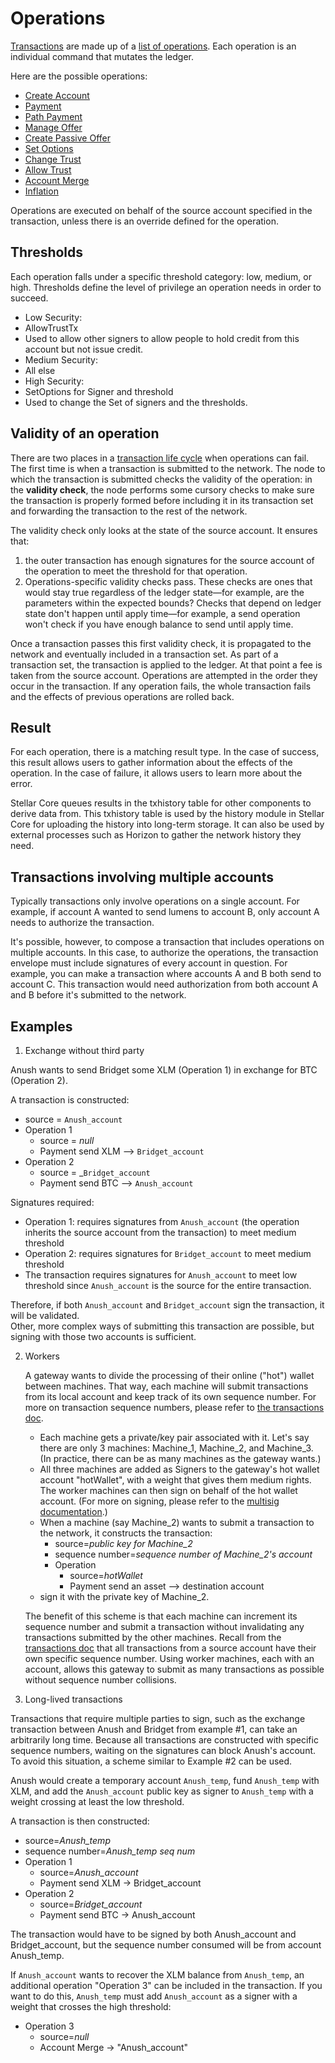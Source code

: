 # Operations

[Transactions](./transactions.md) are made up of a [list of operations](./list-of-operations.md). Each
operation is an individual command that mutates the ledger.

Here are the possible operations:
- [Create Account](./list-of-operations.md#create-account)
- [Payment](./list-of-operations.md#payment)
- [Path Payment](./list-of-operations.md#path-payment)
- [Manage Offer](./list-of-operations.md#manage-offer)
- [Create Passive Offer](./list-of-operations.md#create-passive-offer)
- [Set Options](./list-of-operations.md#set-options)
- [Change Trust](./list-of-operations.md#change-trust)
- [Allow Trust](./list-of-operations.md#allow-trust)
- [Account Merge](./list-of-operations.md#account-merge)
- [Inflation](./list-of-operations.md#inflation)

Operations are executed on behalf of the source account specified in the 
transaction, unless there is an override defined for the operation.

## Thresholds

Each operation falls under a specific threshold category: low, medium, or high.
Thresholds define the level of privilege an operation needs in order to succeed.

* Low Security:
 * AllowTrustTx
 * Used to allow other signers to allow people to hold credit from this 
   account but not issue credit.
* Medium Security:
 * All else
* High Security:
 * SetOptions for Signer and threshold
 * Used to change the Set of signers and the thresholds.

## Validity of an operation

There are two places in a [transaction life cycle](./transactions.md#life-cycle) when operations can fail. The first time is when a transaction is submitted to the network. The node to which the transaction is submitted checks the validity of the operation: in the **validity check**, the node performs some cursory checks to make sure the transaction is properly formed before including it in its transaction set and forwarding the transaction to the rest of the network. 

The validity check only looks at the state of the source account. It ensures that: 
1) the outer transaction has enough signatures for the source account of the operation to meet the threshold for that operation. 
2) Operations-specific validity checks pass. These checks are ones that would stay true regardless of the ledger state—for example, are the parameters within the expected bounds? Checks that depend on ledger state don't happen until apply time—for example, a send operation won't check if you have enough balance to send until apply time. 

Once a transaction passes this first validity check, it is propagated to the network and eventually included in a transaction set. As part of a transaction set, the transaction is applied to the ledger. At that point a fee is taken from the source account. Operations are attempted in the order they occur in the transaction. If any operation fails, the whole transaction fails and the effects of previous operations are rolled back. 


## Result

For each operation, there is a matching result type. In the case of success, this result allows users to gather information about the effects of the operation. In the case of failure, it allows users to learn more about the error.

Stellar Core queues results in the txhistory table for other components to derive data from. This txhistory table is used by the history module in Stellar Core for uploading the history into long-term storage. It can also be used by external processes such as Horizon to gather the network history they need.

## Transactions involving multiple accounts

Typically transactions only involve operations on a single account. For example, if account A wanted to send  lumens to account B, only account A needs to authorize the transaction. 

It's possible, however, to compose a transaction that includes operations on multiple accounts. In this case, to authorize the operations, the transaction envelope must include signatures of every account in question. For example, you can make a transaction where accounts A and B both send to account C. This transaction would need authorization from both account A and B before it's submitted to the network.


## Examples
1. Exchange without third party

  Anush wants to send Bridget some XLM (Operation 1) in exchange for BTC (Operation 2).

  A transaction is constructed:
  * source = `Anush_account`
  * Operation 1
    * source = _null_
    * Payment send XLM --> `Bridget_account`
  * Operation 2
    * source = _`Bridget_account`
    * Payment send BTC --> `Anush_account`
 
   Signatures required:
  * Operation 1: requires signatures from `Anush_account` (the operation inherits 
    the source account from the transaction) to meet medium threshold
  * Operation 2: requires signatures for `Bridget_account` to meet medium threshold
  * The transaction requires signatures for `Anush_account` to meet low threshold since `Anush_account` is the 
    source for the entire transaction.

Therefore, if both `Anush_account` and `Bridget_account` sign the transaction, it will be validated.  
Other, more complex ways of submitting this transaction are possible, but signing with those two accounts is sufficient.

2. Workers

   A gateway wants to divide the processing of their online ("hot") wallet between machines. That way, each machine will submit transactions from its local account and keep track of its own sequence number. For more on transaction sequence numbers, please refer to [the transactions doc](./transactions.md).

   * Each machine gets a private/key pair associated with it. Let's say there are only 3 machines: Machine_1, Machine_2, and Machine_3. (In practice, there can be as many machines as the gateway wants.)
   * All three machines are added as Signers to the gateway's hot wallet account "hotWallet", with 
     a weight that gives them medium rights. The worker machines can then sign on behalf of the hot wallet account. (For more on signing, please refer to the [multisig documentation](multi-sig.md).)
   * When a machine (say Machine_2) wants to submit a transaction to the network, it constructs the transaction:
      * source=_public key for Machine_2_
      * sequence number=_sequence number of Machine_2's account_
      * Operation
        * source=_hotWallet_
        * Payment send an asset --> destination account
   * sign it with the private key of Machine_2.

   The benefit of this scheme is that each machine can increment its sequence number and submit a transaction without invalidating any transactions submitted by the other machines.  Recall from the [transactions doc](transactions.md) that all transactions from a source account have their own specific sequence number.  Using worker machines, each with an account, allows this gateway to submit as many transactions as possible without sequence number collisions. 

3. Long-lived transactions

Transactions that require multiple parties to sign, such as the exchange transaction between Anush and Bridget from example #1, can take an arbitrarily long time. Because all transactions are constructed with specific sequence numbers, waiting on the signatures can block Anush's account. To avoid this situation, a scheme similar to Example #2 can be used.

  Anush would create a temporary account `Anush_temp`, fund `Anush_temp` with XLM, and add the `Anush_account` public key as signer to `Anush_temp` with a weight crossing at least the low threshold.

  A transaction is then constructed:
  * source=_Anush_temp_
  * sequence number=_Anush_temp seq num_
  * Operation 1
    * source=_Anush_account_
    * Payment send XLM -> Bridget_account
  * Operation 2
    * source=_Bridget_account_
    * Payment send BTC -> Anush_account

  The transaction would have to be signed by both Anush_account and Bridget_account, but the sequence 
  number consumed will be from account Anush_temp.

  If `Anush_account` wants to recover the XLM balance from `Anush_temp`, an additional operation "Operation 3" can be included in the transaction. If you want to do this, `Anush_temp` must add `Anush_account` as a signer with a weight that crosses the high threshold:
  * Operation 3
    * source=_null_
    * Account Merge -> "Anush_account"


